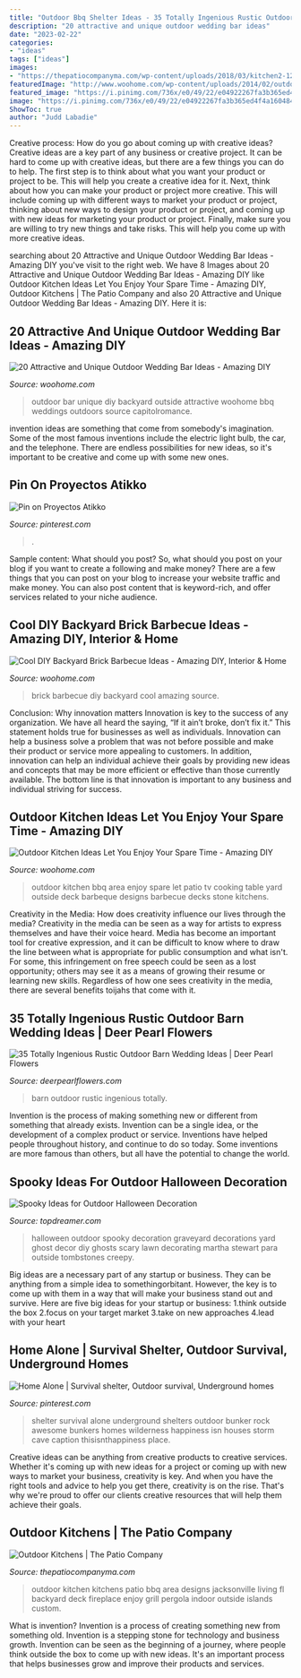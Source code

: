 ```yaml
---
title: "Outdoor Bbq Shelter Ideas - 35 Totally Ingenious Rustic Outdoor Barn Wedding Ideas"
description: "20 attractive and unique outdoor wedding bar ideas"
date: "2023-02-22"
categories:
- "ideas"
tags: ["ideas"]
images:
- "https://thepatiocompanyma.com/wp-content/uploads/2018/03/kitchen2-1200x625-1200x625.jpg"
featuredImage: "http://www.woohome.com/wp-content/uploads/2014/02/outdoor-kitchen-15.jpg"
featured_image: "https://i.pinimg.com/736x/e0/49/22/e04922267fa3b365ed4f4a160484d07a--parrilla.jpg"
image: "https://i.pinimg.com/736x/e0/49/22/e04922267fa3b365ed4f4a160484d07a--parrilla.jpg"
ShowToc: true
author: "Judd Labadie"
---
```



Creative process: How do you go about coming up with creative ideas?
Creative ideas are a key part of any business or creative project. It can be hard to come up with creative ideas, but there are a few things you can do to help. The first step is to think about what you want your product or project to be. This will help you create a creative idea for it. Next, think about how you can make your product or project more creative. This will include coming up with different ways to market your product or project, thinking about new ways to design your product or project, and coming up with new ideas for marketing your product or project. Finally, make sure you are willing to try new things and take risks. This will help you come up with more creative ideas.

	

		
searching about 20 Attractive and Unique Outdoor Wedding Bar Ideas - Amazing DIY you've visit to the right web. We have 8 Images about 20 Attractive and Unique Outdoor Wedding Bar Ideas - Amazing DIY like Outdoor Kitchen Ideas Let You Enjoy Your Spare Time - Amazing DIY, Outdoor Kitchens | The Patio Company and also 20 Attractive and Unique Outdoor Wedding Bar Ideas - Amazing DIY. Here it is:
		
    
## 20 Attractive And Unique Outdoor Wedding Bar Ideas - Amazing DIY

<img loading=lazy src="http://www.woohome.com/wp-content/uploads/2015/04/outdoor-wedding-bar-woohome-4.jpg" onerror="this.onerror=null;this.src='https://tse3.mm.bing.net/th?id=OIP.Y-voiVdaJrhncY_b6UrlAgHaLH&amp;pid=15.1';" alt="20 Attractive and Unique Outdoor Wedding Bar Ideas - Amazing DIY">

_Source: woohome.com_

>outdoor bar unique diy backyard outside attractive woohome bbq weddings outdoors source capitolromance. 

	

invention ideas are something that come from somebody's imagination. Some of the most famous inventions include the electric light bulb, the car, and the telephone. There are endless possibilities for new ideas, so it's important to be creative and come up with some new ones.

    
## Pin On Proyectos Atikko

<img loading=lazy src="https://i.pinimg.com/736x/e0/49/22/e04922267fa3b365ed4f4a160484d07a--parrilla.jpg" onerror="this.onerror=null;this.src='https://tse1.mm.bing.net/th?id=OIP.iP5ORgwBTmuvxB_KUEZeJQHaJ4&amp;pid=15.1';" alt="Pin on Proyectos Atikko">

_Source: pinterest.com_

>. 

	

Sample content: What should you post?
So, what should you post on your blog if you want to create a following and make money? 
There are a few things that you can post on your blog to increase your website traffic and make money. You can also post content that is keyword-rich, and offer services related to your niche audience.

    
## Cool DIY Backyard Brick Barbecue Ideas - Amazing DIY, Interior &amp; Home

<img loading=lazy src="https://www.woohome.com/wp-content/uploads/2016/02/brick-barbecue-tips-4.jpg" onerror="this.onerror=null;this.src='https://tse2.mm.bing.net/th?id=OIP.-3peDlkro9lWHE2z7ruSQAHaLF&amp;pid=15.1';" alt="Cool DIY Backyard Brick Barbecue Ideas - Amazing DIY, Interior &amp; Home">

_Source: woohome.com_

>brick barbecue diy backyard cool amazing source. 

	

Conclusion: Why innovation matters
Innovation is key to the success of any organization. We have all heard the saying, “If it ain’t broke, don’t fix it.” This statement holds true for businesses as well as individuals. Innovation can help a business solve a problem that was not before possible and make their product or service more appealing to customers. In addition, innovation can help an individual achieve their goals by providing new ideas and concepts that may be more efficient or effective than those currently available. The bottom line is that innovation is important to any business and individual striving for success.

    
## Outdoor Kitchen Ideas Let You Enjoy Your Spare Time - Amazing DIY

<img loading=lazy src="http://www.woohome.com/wp-content/uploads/2014/02/outdoor-kitchen-15.jpg" onerror="this.onerror=null;this.src='https://tse2.mm.bing.net/th?id=OIP.aBX0IHzMpmdlZpbli8pgXgHaJ4&amp;pid=15.1';" alt="Outdoor Kitchen Ideas Let You Enjoy Your Spare Time - Amazing DIY">

_Source: woohome.com_

>outdoor kitchen bbq area enjoy spare let patio tv cooking table yard outside deck barbeque designs barbecue decks stone kitchens. 

	

Creativity in the Media: How does creativity influence our lives through the media?
Creativity in the media can be seen as a way for artists to express themselves and have their voice heard. Media has become an important tool for creative expression, and it can be difficult to know where to draw the line between what is appropriate for public consumption and what isn't. For some, this infringement on free speech could be seen as a lost opportunity; others may see it as a means of growing their resume or learning new skills. Regardless of how one sees creativity in the media, there are several benefits toijahs that come with it.

    
## 35 Totally Ingenious Rustic Outdoor Barn Wedding Ideas | Deer Pearl Flowers

<img loading=lazy src="http://www.deerpearlflowers.com/wp-content/uploads/2015/08/Wedding-Ideas-Set-in-the-Outdoor-Rustic-Barn-Wedding.jpg" onerror="this.onerror=null;this.src='https://tse2.mm.bing.net/th?id=OIP.Z7jOi_JUTDzk_L50W6E97gHaLH&amp;pid=15.1';" alt="35 Totally Ingenious Rustic Outdoor Barn Wedding Ideas | Deer Pearl Flowers">

_Source: deerpearlflowers.com_

>barn outdoor rustic ingenious totally. 

	

Invention is the process of making something new or different from something that already exists. Invention can be a single idea, or the development of a complex product or service. Inventions have helped people throughout history, and continue to do so today. Some inventions are more famous than others, but all have the potential to change the world.

    
## Spooky Ideas For Outdoor Halloween Decoration

<img loading=lazy src="http://www.topdreamer.com/wp-content/uploads/2013/08/ghosts-in-your-backyard.jpg" onerror="this.onerror=null;this.src='https://tse4.mm.bing.net/th?id=OIP.BupJvpLQ_yrxhfggMUPl9gHaJQ&amp;pid=15.1';" alt="Spooky Ideas for Outdoor Halloween Decoration">

_Source: topdreamer.com_

>halloween outdoor spooky decoration graveyard decorations yard ghost decor diy ghosts scary lawn decorating martha stewart para outside tombstones creepy. 

	

Big ideas are a necessary part of any startup or business. They can be anything from a simple idea to somethingorbitant. However, the key is to come up with them in a way that will make your business stand out and survive. Here are five big ideas for your startup or business: 1.think outside the box 2.focus on your target market 3.take on new approaches 4.lead with your heart 
    
## Home Alone | Survival Shelter, Outdoor Survival, Underground Homes

<img loading=lazy src="https://i.pinimg.com/736x/32/1d/fc/321dfc564b6c101cd9f40dea00daf1cd.jpg" onerror="this.onerror=null;this.src='https://tse3.mm.bing.net/th?id=OIP.S2IVY94JhUuYAENFoIEq-gAAAA&amp;pid=15.1';" alt="Home Alone | Survival shelter, Outdoor survival, Underground homes">

_Source: pinterest.com_

>shelter survival alone underground shelters outdoor bunker rock awesome bunkers homes wilderness happiness isn houses storm cave caption thisisnthappiness place. 

	

Creative ideas can be anything from creative products to creative services. Whether it's coming up with new ideas for a project or coming up with new ways to market your business, creativity is key. And when you have the right tools and advice to help you get there, creativity is on the rise. That's why we're proud to offer our clients creative resources that will help them achieve their goals.

    
## Outdoor Kitchens | The Patio Company

<img loading=lazy src="https://thepatiocompanyma.com/wp-content/uploads/2018/03/kitchen2-1200x625-1200x625.jpg" onerror="this.onerror=null;this.src='https://tse4.mm.bing.net/th?id=OIP.dFdWgLG4RdX0piqYZp-IsgHaD2&amp;pid=15.1';" alt="Outdoor Kitchens | The Patio Company">

_Source: thepatiocompanyma.com_

>outdoor kitchen kitchens patio bbq area designs jacksonville living fl backyard deck fireplace enjoy grill pergola indoor outside islands custom. 

	

What is invention?
Invention is a process of creating something new from something old. Invention is a stepping stone for technology and business growth. Invention can be seen as the beginning of a journey, where people think outside the box to come up with new ideas. It's an important process that helps businesses grow and improve their products and services.

